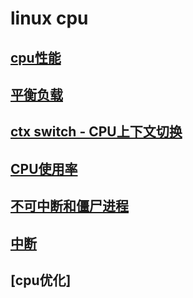 # linux cpu

## [cpu性能](cpu-performance.md)

## [平衡负载](linux-loadAverage.md)  

## [ctx switch - CPU上下文切换](linux-ctxSwitch.md)

## [CPU使用率](linux-cpuUsage.md)

## [不可中断和僵尸进程](linux-uninterrupt.md)

## [中断](linux-interrupt.md)

## [cpu优化]
